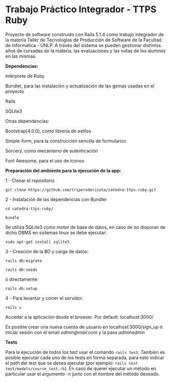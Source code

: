 # Trabajo Práctico Integrador - TTPS Ruby

Proyecto de software construido con Rails 5.1.4 como trabajo integrador de la materia Taller 
de Tecnologías de Producción de Software de la Facultad de Informática - UNLP. A través del sistema
se pueden gestionar distintos años de cursadas de la materia, las evaluaciones y las notas de los
alumnos en las mismas.

**Dependencias:**

Intérprete de Ruby

Bundler, para las instalación y actualización de las gemas usadas en el proyecto

Rails

SQLite3

Otras dependencias:

Bootstrap(4.0.0), como librería de estilos

Simple-form, para la construcción sencilla de formularios

Sorcery, como mecanismo de autenticación

Font Awesome, para el uso de íconos

**Preparación del ambiente para la ejecución de la app:**

1 - Clonar el repositorio

`git clone https://github.com/triperodericota/catedra-ttps-ruby.git`

2 - Instalación de las dependencias con Bundler

`cd catedra-ttps-ruby/`

`bundle`

Se utiliza SQLite3 como motor de base de datos, en caso de no disponer de dicho DBMS en sistemas 
linux se debe ejecutar:

`sudo apt-get install sqlite3`

3 - Creación de la BD y carga de datos:

`rails db:migrate`

`rails db:seeds`

ó directamente:

`rails db:setup`

4 - Para levantar y correr el servidor:

`rails s`

Acceder a la aplicación desde el browser. Por default: localhost:3000/

Es posible crear una nueva cuenta de usuario en localhost:3000/sign_up ó
iniciar sesión con el email _admin@mail.com_ y la pass _adminadmin_


**Tests**

Para la ejecución de todos los test usar el comando `rails test`. También es posible ejecutar cada
uno de los tests en forma separada, para esto indicar el path del test que se desea ejecutar 
(por ejemplo: `rails test test/models/course_test.rb`). En caso de querer ejecutar un método en 
particular usar el argumento _-n_ junto con el nombre del método deseado.
